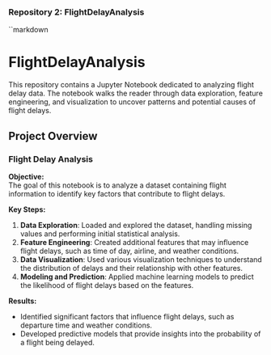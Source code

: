 ### **Repository 2: FlightDelayAnalysis**

``markdown
# FlightDelayAnalysis

This repository contains a Jupyter Notebook dedicated to analyzing flight delay data. The notebook walks the reader through data exploration, feature engineering, and visualization to uncover patterns and potential causes of flight delays.

## Project Overview

### Flight Delay Analysis

**Objective:**  
The goal of this notebook is to analyze a dataset containing flight information to identify key factors that contribute to flight delays.

**Key Steps:**
1. **Data Exploration**: Loaded and explored the dataset, handling missing values and performing initial statistical analysis.
2. **Feature Engineering**: Created additional features that may influence flight delays, such as time of day, airline, and weather conditions.
3. **Data Visualization**: Used various visualization techniques to understand the distribution of delays and their relationship with other features.
4. **Modeling and Prediction**: Applied machine learning models to predict the likelihood of flight delays based on the features.

**Results:**
- Identified significant factors that influence flight delays, such as departure time and weather conditions.
- Developed predictive models that provide insights into the probability of a flight being delayed.
